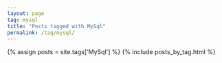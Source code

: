 ```yaml
---
layout: page
tag: mysql
title: "Posts tagged with MySql"
permalink: /tag/mysql/
---
```


{% assign posts = site.tags['MySql'] %}
{% include posts_by_tag.html %}
